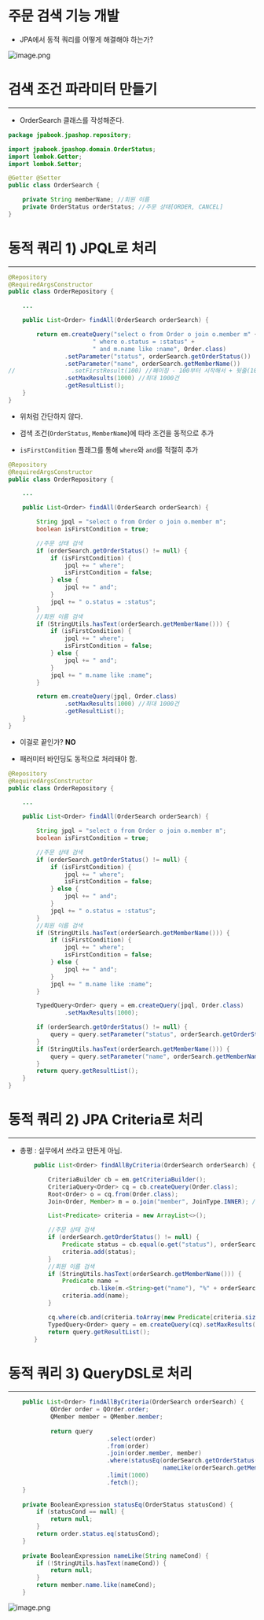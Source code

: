 # 주문 검색 기능 개발

- JPA에서 동적 쿼리를 어떻게 해결해야 하는가?

![image.png](%E1%84%8C%E1%85%AE%E1%84%86%E1%85%AE%E1%86%AB%20%E1%84%80%E1%85%A5%E1%86%B7%E1%84%89%E1%85%A2%E1%86%A8%20%E1%84%80%E1%85%B5%E1%84%82%E1%85%B3%E1%86%BC%20%E1%84%80%E1%85%A2%E1%84%87%E1%85%A1%E1%86%AF%20141d916bc5a880d3807dddfe7aac1a2d/image.png)

# 검색 조건 파라미터 만들기

---

- OrderSearch 클래스를 작성해준다.

```java
package jpabook.jpashop.repository;

import jpabook.jpashop.domain.OrderStatus;
import lombok.Getter;
import lombok.Setter;

@Getter @Setter
public class OrderSearch {

    private String memberName; //회원 이름
    private OrderStatus orderStatus; //주문 상태[ORDER, CANCEL]
}
```

# 동적 쿼리 1) JPQL로 처리

---

```java
@Repository
@RequiredArgsConstructor
public class OrderRepository {

    ...

    public List<Order> findAll(OrderSearch orderSearch) {

        return em.createQuery("select o from Order o join o.member m" +
                        " where o.status = :status" +
                        " and m.name like :name", Order.class)
                .setParameter("status", orderSearch.getOrderStatus())
                .setParameter("name", orderSearch.getMemberName())
//                .setFirstResult(100) //페이징 - 100부터 시작해서 + 뒷줄(1000개 갖고오겠음)
                .setMaxResults(1000) //최대 1000건
                .getResultList();
    }
}
```

- 위처럼 간단하지 않다.

- 검색 조건(`OrderStatus`, `MemberName`)에 따라 조건을 동적으로 추가
- `isFirstCondition` 플래그를 통해 `where`와 `and`를 적절히 추가

```java
@Repository
@RequiredArgsConstructor
public class OrderRepository {

    ...

    public List<Order> findAll(OrderSearch orderSearch) {

        String jpql = "select o from Order o join o.member m";
        boolean isFirstCondition = true;

        //주문 상태 검색
        if (orderSearch.getOrderStatus() != null) {
            if (isFirstCondition) {
                jpql += " where";
                isFirstCondition = false;
            } else {
                jpql += " and";
            }
            jpql += " o.status = :status";
        }
        //회원 이름 검색
        if (StringUtils.hasText(orderSearch.getMemberName())) {
            if (isFirstCondition) {
                jpql += " where";
                isFirstCondition = false;
            } else {
                jpql += " and";
            }
            jpql += " m.name like :name";
        }

        return em.createQuery(jpql, Order.class)
                .setMaxResults(1000) //최대 1000건
                .getResultList();
    }
}
```

- 이걸로 끝인가? **NO**

- 패러미터 바인딩도 동적으로 처리돼야 함.

```java
@Repository
@RequiredArgsConstructor
public class OrderRepository {

    ...

    public List<Order> findAll(OrderSearch orderSearch) {

        String jpql = "select o from Order o join o.member m";
        boolean isFirstCondition = true;

        //주문 상태 검색
        if (orderSearch.getOrderStatus() != null) {
            if (isFirstCondition) {
                jpql += " where";
                isFirstCondition = false;
            } else {
                jpql += " and";
            }
            jpql += " o.status = :status";
        }
        //회원 이름 검색
        if (StringUtils.hasText(orderSearch.getMemberName())) {
            if (isFirstCondition) {
                jpql += " where";
                isFirstCondition = false;
            } else {
                jpql += " and";
            }
            jpql += " m.name like :name";
        }

        TypedQuery<Order> query = em.createQuery(jpql, Order.class)
                .setMaxResults(1000);

        if (orderSearch.getOrderStatus() != null) {
            query = query.setParameter("status", orderSearch.getOrderStatus());
        }
        if (StringUtils.hasText(orderSearch.getMemberName())) {
            query = query.setParameter("name", orderSearch.getMemberName());
        }
        return query.getResultList();
    }
}
```

# 동적 쿼리 2) JPA Criteria로 처리

---

- 총평 : 실무에서 쓰라고 만든게 아님.
    
    ```java
        public List<Order> findAllByCriteria(OrderSearch orderSearch) {
    
            CriteriaBuilder cb = em.getCriteriaBuilder();
            CriteriaQuery<Order> cq = cb.createQuery(Order.class);
            Root<Order> o = cq.from(Order.class);
            Join<Order, Member> m = o.join("member", JoinType.INNER); //회원과 조인
    
            List<Predicate> criteria = new ArrayList<>();
    
            //주문 상태 검색
            if (orderSearch.getOrderStatus() != null) {
                Predicate status = cb.equal(o.get("status"), orderSearch.getOrderStatus());
                criteria.add(status);
            }
            //회원 이름 검색
            if (StringUtils.hasText(orderSearch.getMemberName())) {
                Predicate name =
                        cb.like(m.<String>get("name"), "%" + orderSearch.getMemberName() + "%");
                criteria.add(name);
            }
    
            cq.where(cb.and(criteria.toArray(new Predicate[criteria.size()])));
            TypedQuery<Order> query = em.createQuery(cq).setMaxResults(1000); //최대 1000건
            return query.getResultList();
        }
    ```
    

# 동적 쿼리 3) QueryDSL로 처리

---

```java
    public List<Order> findAllByCriteria(OrderSearch orderSearch) {
			QOrder order = QOrder.order;
			QMember member = QMember.member;
			
			return query
							.select(order)
							.from(order)
							.join(order.member, member)
							.where(statusEq(orderSearch.getOrderStatus()),
											nameLike(orderSearch.getMemberName()))
							.limit(1000)
							.fetch();
    }
    
    private BooleanExpression statusEq(OrderStatus statusCond) {
	    if (statusCond == null) {
		    return null;
	    }
	    return order.status.eq(statusCond);
    }
    
    private BooleanExpression nameLike(String nameCond) {
	    if (!StringUtils.hasText(nameCond)) {
		    return null;
	    }
	    return member.name.like(nameCond);
    }
```

![image.png](%E1%84%8C%E1%85%AE%E1%84%86%E1%85%AE%E1%86%AB%20%E1%84%80%E1%85%A5%E1%86%B7%E1%84%89%E1%85%A2%E1%86%A8%20%E1%84%80%E1%85%B5%E1%84%82%E1%85%B3%E1%86%BC%20%E1%84%80%E1%85%A2%E1%84%87%E1%85%A1%E1%86%AF%20141d916bc5a880d3807dddfe7aac1a2d/image%201.png)